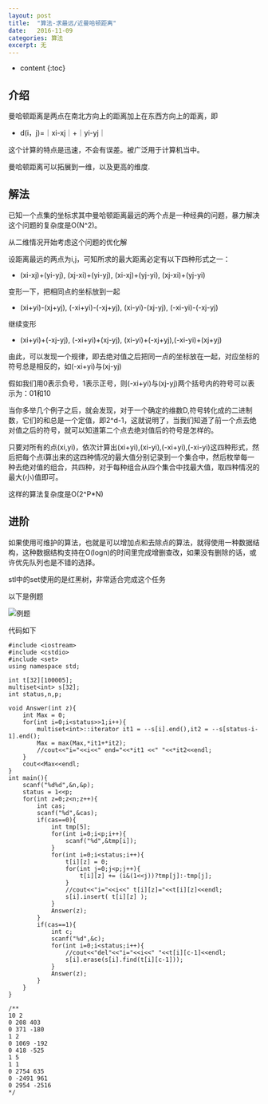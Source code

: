 ```yaml
---
layout: post
title:  "算法-求最远/近曼哈顿距离"
date:   2016-11-09
categories: 算法
excerpt: 无
---
```

* content
{:toc}

## 介绍

曼哈顿距离是两点在南北方向上的距离加上在东西方向上的距离，即

* d(i，j)=｜xi-xj｜+｜yi-yj｜

这个计算的特点是迅速，不会有误差。被广泛用于计算机当中。

曼哈顿距离可以拓展到一维，以及更高的维度.

## 解法

已知一个点集的坐标求其中曼哈顿距离最远的两个点是一种经典的问题，暴力解决这个问题的复杂度是O(N^2)。

从二维情况开始考虑这个问题的优化解

设距离最远的两点为i,j，可知所求的最大距离必定有以下四种形式之一：
* (xi-xj)+(yi-yj), (xj-xi)+(yi-yj), (xi-xj)+(yj-yi), (xj-xi)+(yj-yi) 

变形一下，把相同点的坐标放到一起
* (xi+yi)-(xj+yj), (-xi+yi)-(-xj+yj), (xi-yi)-(xj-yj), (-xi-yi)-(-xj-yj)

继续变形
* (xi+yi)+(-xj-yj), (-xi+yi)+(xj-yj), (xi-yi)+(-xj+yj),(-xi-yi)+(xj+yj) 

由此，可以发现一个规律，即去绝对值之后把同一点的坐标放在一起，对应坐标的符号总是相反的，如(-xi+yi)与(xj-yj)

假如我们用0表示负号，1表示正号，则(-xi+yi)与(xj-yj)两个括号内的符号可以表示为：01和10        

当你多举几个例子之后，就会发现，对于一个确定的维数D,符号转化成的二进制数，它们的和总是一个定值，即2^d-1，这就说明了，当我们知道了前一个点去绝对值之后的符号，就可以知道第二个点去绝对值后的符号是怎样的。 

只要对所有的点(xi,yi)，依次计算出(xi+yi),(xi-yi),(-xi+yi),(-xi-yi)这四种形式，然后把每个点i算出来的这四种情况的最大值分别记录到一个集合中，然后枚举每一种去绝对值的组合，共四种，对于每种组合从四个集合中找最大值，取四种情况的最大(小)值即可。

这样的算法复杂度是O(2^P*N)

## 进阶

如果使用可维护的算法，也就是可以增加点和去除点的算法，就得使用一种数据结构，这种数据结构支持在O(logn)的时间里完成增删查改，如果没有删除的话，或许优先队列也是不错的选择。

stl中的set使用的是红黑树，非常适合完成这个任务

以下是例题

![例题](www.xcoder.cc/pic/2016-11-22.png)

代码如下

	#include <iostream>
	#include <cstdio>
	#include <set>
	using namespace std;

	int t[32][100005];
	multiset<int> s[32];
	int status,n,p;

	void Answer(int z){
		int Max = 0;
		for(int i=0;i<status>>1;i++){
			multiset<int>::iterator it1 = --s[i].end(),it2 = --s[status-i-1].end();
			Max = max(Max,*it1+*it2);
			//cout<<"i="<<i<<" end="<<*it1 <<" "<<*it2<<endl;
		}
		cout<<Max<<endl;
	}
	int main(){
		scanf("%d%d",&n,&p);
		status = 1<<p;
		for(int z=0;z<n;z++){
			int cas;
			scanf("%d",&cas);
			if(cas==0){
				int tmp[5];
				for(int i=0;i<p;i++){
					scanf("%d",&tmp[i]);
				}
				for(int i=0;i<status;i++){
					t[i][z] = 0;
					for(int j=0;j<p;j++){
						t[i][z] += (i&(1<<j))?tmp[j]:-tmp[j];
					}
					//cout<<"i="<<i<<" t[i][z]="<<t[i][z]<<endl;
					s[i].insert( t[i][z] );
				}
				Answer(z);
			}
			if(cas==1){
				int c;
				scanf("%d",&c);
				for(int i=0;i<status;i++){
					//cout<<"del"<<"i="<<i<<" "<<t[i][c-1]<<endl;
					s[i].erase(s[i].find(t[i][c-1]));
				}
				Answer(z);
			}
		}
	}

	/**
	10 2
	0 208 403
	0 371 -180
	1 2
	0 1069 -192
	0 418 -525
	1 5
	1 1
	0 2754 635
	0 -2491 961
	0 2954 -2516
	*/
